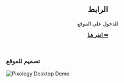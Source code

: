 <div align="center">


  <h2 align="center"> الرابط </h2>

  للدخول على الموقع

  <a href="https://laitho8.github.io/web+old/"><strong> انقر هنا ➥ </strong></a>

</div>

<br />

### تصميم للموقع

![Pixology Desktop Demo](./readme-images/Web.png "Desktop Demo")
